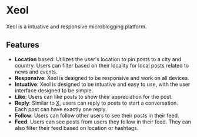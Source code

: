 # Xeol

Xeol is a intuative and responsive microblogging platform.

## Features

- **Location** based: Utilizes the user's location to pin posts to a city and
  country. Users can filter based on their locality for local posts related to
  news and events.
- **Responsive**: Xeol is designed to be responsive and work on all devices.
- **Intuative**: Xeol is designed to be intuative and easy to use, with the user
  interface designed to be simple.
- **Like**: Users can like posts to show their appreciation for the post.
- **Reply**: Similar to [X](https://x.com), users can reply to posts to start a
  conversation. Each post can have exactly one reply.
- **Follow**: Users can follow other users to see their posts in their feed.
- **Feed**: Users can see posts from users they follow in their feed. They can
  also filter their feed based on location or hashtags.

